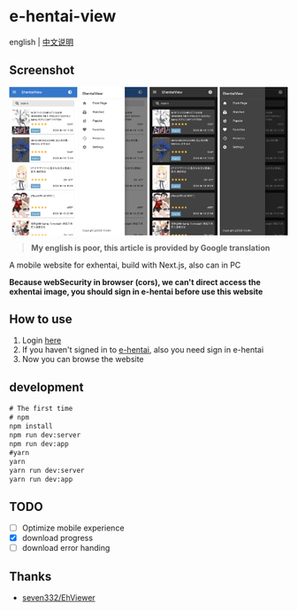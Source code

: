 # e-hentai-view

english | [中文说明](./README_CHS.md)

## Screenshot

<div style="display: flex; justify-content: space-between;">
<img src="https://raw.githubusercontent.com/IronKinoko/assert/master/e-hentai-view/home.png" width="24.5%" title="home"/>
<img src="https://raw.githubusercontent.com/IronKinoko/assert/master/e-hentai-view/menu.png" width="24.5%" title="menu" />
<img src="https://raw.githubusercontent.com/IronKinoko/assert/master/e-hentai-view/home_dark.png" width="24.5%" title="home"/>
<img src="https://raw.githubusercontent.com/IronKinoko/assert/master/e-hentai-view/menu_dark.png" width="24.5%" title="menu" />
</div>

> **My english is poor, this article is provided by Google translation**

A mobile website for exhentai, build with Next.js, also can in PC

**Because webSecurity in browser (cors), we can't direct access the exhentai image, you should sign in e-hentai before use this website**

## How to use

1. Login [here](https://exhentai.appspot.com/signin)
2. If you haven't signed in to [e-hentai](https://forums.e-hentai.org/index.php), also you need sign in e-hentai
3. Now you can browse the website

## development

```shell
# The first time
# npm
npm install
npm run dev:server
npm run dev:app
#yarn
yarn
yarn run dev:server
yarn run dev:app
```

## TODO

- [ ] Optimize mobile experience
- [x] download progress
- [ ] download error handing

## Thanks

- [seven332/EhViewer](https://github.com/seven332/EhViewer)

